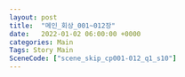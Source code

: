 ```yaml
---
layout: post
title:  "메인_회상_001~012장"
date:   2022-01-02 06:00:00 +0000
categories: Main
Tags: Story Main
SceneCode: ["scene_skip_cp001-012_q1_s10"]
---
```

